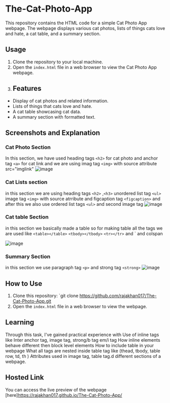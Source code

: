 # The-Cat-Photo-App
This repository contains the HTML code for a simple Cat Photo App webpage. The webpage displays various cat photos, lists of things cats love and hate, a cat table, and a summary section.
## Usage
1. Clone the repository to your local machine.
2. Open the `index.html` file in a web browser to view the Cat Photo App webpage.
3. ## Features
- Display of cat photos and related information.
- Lists of things that cats love and hate.
- A cat table showcasing cat data.
- A summary section with formatted text.
## Screenshots and Explanation
### Cat Photo Section
 In this section, we have used heading tags `<h2>` for cat photo and anchor tag `<a>` for cat link and we are using imag tag `<img>` with source attribute src="imglink"
![image](https://github.com/rajakhan017/The-Cat-Photo-App/assets/135150598/f092f6eb-fb49-41ed-af65-88a619ccdb67)


 ### Cat Lists section
 in this section we are using heading tags `<h2>` ,`<h3>` unordered list tag `<ul>`  image tag  `<img>` with source atrribute and figcaption tag `<figcaption>`
 and after this we also use ordered list tags `<ul>` and second image tag
![image](https://github.com/rajakhan017/The-Cat-Photo-App/assets/135150598/018295a9-6c1f-45d6-9724-9a4b53f37f9c)




 ### Cat table Section
 in this section we basically made a table so for making table all the tags we are used like `<table></table>` `<tbody></tbody>` `<tr></tr>` and `<td></td> and colspan
 
![image](https://github.com/rajakhan017/The-Cat-Photo-App/assets/135150598/1ab88f93-5066-4f7b-a83c-bbfd144146f0)



 ### Summary Section
 in this section we use paragraph tag `<p>` and strong tag `<strong>`
 ![image](https://github.com/rajakhan017/The-Cat-Photo-App/assets/135150598/076f7734-aa58-4aaa-b46b-e44d7bd4e716)



 ## How to Use

1. Clone this repository: `git clone https://github.com/rajakhan017/The-Cat-Photo-App.git
2. Open the `index.html` file in a web browser to view the webpage.

## Learning

Through this task, I've gained practical experience with Use of inline tags like Inter anchor tag, image tag, strong/b tag em/i tag
How inline elements behave different then block level elements
How to include table in your webpage
What all tags are nested inside table tag like (thead, tbody, table row, td, th )
Attributes used in image tag, table tag.d different sections of a webpage.

## Hosted Link

You can access the live preview of the webpage [here]https://rajakhan017.github.io/The-Cat-Photo-App/
 
 
